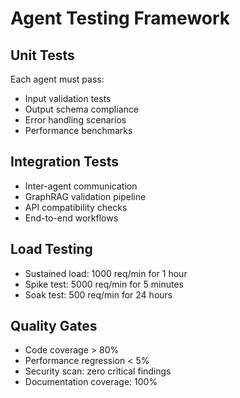 # Agent Testing Framework

## Unit Tests

Each agent must pass:

- Input validation tests
- Output schema compliance
- Error handling scenarios
- Performance benchmarks

## Integration Tests

- Inter-agent communication
- GraphRAG validation pipeline
- API compatibility checks
- End-to-end workflows

## Load Testing

- Sustained load: 1000 req/min for 1 hour
- Spike test: 5000 req/min for 5 minutes
- Soak test: 500 req/min for 24 hours

## Quality Gates

- Code coverage > 80%
- Performance regression < 5%
- Security scan: zero critical findings
- Documentation coverage: 100%
